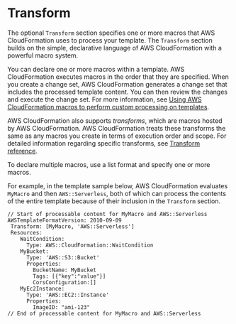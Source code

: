 # Transform<a name="transform-section-structure"></a>

The optional `Transform` section specifies one or more macros that AWS CloudFormation uses to process your template\. The `Transform` section builds on the simple, declarative language of AWS CloudFormation with a powerful macro system\. 

You can declare one or more macros within a template\. AWS CloudFormation executes macros in the order that they are specified\. When you create a change set, AWS CloudFormation generates a change set that includes the processed template content\. You can then review the changes and execute the change set\. For more information, see [Using AWS CloudFormation macros to perform custom processing on templates](template-macros.md)\.

AWS CloudFormation also supports *transforms*, which are macros hosted by AWS CloudFormation\. AWS CloudFormation treats these transforms the same as any macros you create in terms of execution order and scope\. For detailed information regarding specific transforms, see [Transform reference](https://docs.aws.amazon.com/AWSCloudFormation/latest/UserGuide/transform-reference.html)\. 

To declare multiple macros, use a list format and specify one or more macros\.

For example, in the template sample below, AWS CloudFormation evaluates `MyMacro` and then `AWS::Serverless`, both of which can process the contents of the entire template because of their inclusion in the `Transform` section\.

```
// Start of processable content for MyMacro and AWS::Serverless
AWSTemplateFormatVersion: 2010-09-09 
 Transform: [MyMacro, 'AWS::Serverless']
 Resources:
    WaitCondition:
      Type: AWS::CloudFormation::WaitCondition
    MyBucket:
      Type: 'AWS::S3::Bucket'  
      Properties:
        BucketName: MyBucket 
        Tags: [{"key":"value"}] 
        CorsConfiguration:[]   
    MyEc2Instance:
      Type: 'AWS::EC2::Instance' 
      Properties:
        ImageID: "ami-123"
// End of processable content for MyMacro and AWS::Serverless

```

